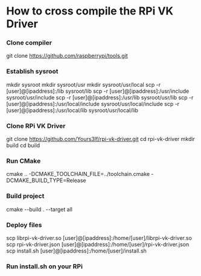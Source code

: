 # How to cross compile the RPi VK Driver 

### Clone compiler
git clone https://github.com/raspberrypi/tools.git

### Establish sysroot
mkdir sysroot
mkdir sysroot/usr
mkdir sysroot/usr/local
scp -r [user]@[ipaddress]:/lib sysroot/lib
scp -r [user]@[ipaddress]:/usr/include sysroot/usr/include
scp -r [user]@[ipaddress]:/usr/lib sysroot/usr/lib
scp -r [user]@[ipaddress]:/usr/local/include sysroot/usr/local/include
scp -r [user]@[ipaddress]:/usr/local/lib sysroot/usr/local/lib

### Clone RPi VK Driver
git clone https://github.com/Yours3lf/rpi-vk-driver.git
cd rpi-vk-driver
mkdir build
cd build

### Run CMake
cmake .. -DCMAKE_TOOLCHAIN_FILE=../toolchain.cmake -DCMAKE_BUILD_TYPE=Release

### Build project
cmake --build . --target all

### Deploy files
scp librpi-vk-driver.so [user]@[ipaddress]:/home/[user]/librpi-vk-driver.so
scp rpi-vk-driver.json [user]@[ipaddress]:/home/[user]/rpi-vk-driver.json
scp install.sh [user]@[ipaddress]:/home/[user]/install.sh

### Run install.sh on your RPi
